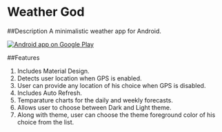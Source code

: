 # Weather God

##Description
A minimalistic weather app for Android.

<a href="https://play.google.com/store/apps/details?id=com.saiyanstudio.weathergod&hl=en">
  <img alt="Android app on Google Play"
       src="https://developer.android.com/images/brand/en_app_rgb_wo_45.png" />
 </a>

##Features
1. Includes Material Design.
2. Detects user location when GPS is enabled.
3. User can provide any location of his choice when GPS is disabled.
4. Includes Auto Refresh.
5. Temparature charts for the daily and weekly forecasts.
6. Allows user to choose between Dark and Light theme.
7. Along with theme, user can choose the theme foreground color of his choice from the list.
